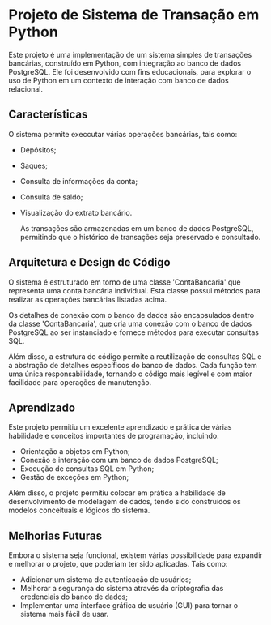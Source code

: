 # Projeto de Sistema de Transação em Python

Este projeto é uma implementação de um sistema simples de transações bancárias, construído em Python, com integração ao banco de dados PostgreSQL. Ele foi desenvolvido com fins educacionais, para explorar o uso de Python em um contexto de interação com banco de dados relacional.

## Características

O sistema permite execcutar várias operações bancárias, tais como:

* Depósitos;
* Saques;
* Consulta de informações da conta;
* Consulta de saldo;
* Visualização do extrato bancário.

  As transações são armazenadas em um banco de dados PostgreSQL, permitindo que o histórico de transações seja preservado e consultado.

## Arquitetura e Design de Código

  O sistema é estruturado em torno de uma classe 'ContaBancaria' que representa uma conta bancária individual. Esta classe possui métodos para realizar as operações bancárias listadas acima.

  Os detalhes de conexão com o banco de dados são encapsulados dentro da classe 'ContaBancaria', que cria uma conexão com o banco de dados PostgreSQL ao ser instanciado e fornece métodos para executar consultas SQL.

  Além disso, a estrutura do código permite a reutilização de consultas SQL e a abstração de detalhes específicos do banco de dados. Cada função tem uma única responsabilidade, tornando o código mais legível e com maior facilidade para operações de manutenção.

## Aprendizado

  Este projeto permitiu um excelente aprendizado e prática de várias habilidade e conceitos importantes de programação, incluindo:

  * Orientação a objetos em Python;
  * Conexão e interação com um banco de dados PostgreSQL;
  * Execução de consultas SQL em Python;
  * Gestão de exceções em Python;

Além disso, o projeto permitiu colocar em prática a habilidade de desenvolvimento de modelagem de dados, tendo sido construídos os modelos conceituais e lógicos do sistema.

## Melhorias Futuras

Embora o sistema seja funcional, existem várias possibilidade para expandir e melhorar o projeto, que poderiam ter sido aplicadas. Tais como:

* Adicionar um sistema de autenticação de usuários;
* Melhorar a segurança do sistema através da criptografia das credenciais do banco de dados;
* Implementar uma interface gráfica de usuário (GUI) para tornar o sistema mais fácil de usar.
